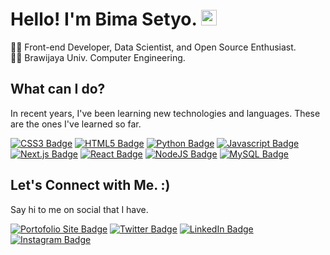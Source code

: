 # Hello! I'm Bima Setyo.  <img src="https://raw.githubusercontent.com/Tarikul-Islam-Anik/Animated-Fluent-Emojis/master/Emojis/Animals/Cat%20Face.png" alt="Cat Face" width="25" height="25" />
👨‍💻 Front-end Developer, Data Scientist, and Open Source Enthusiast.<br>
👨‍🎓 Brawijaya Univ. Computer Engineering.

## **What can I do?**
In recent years, I've been learning new technologies and languages. These are the ones I've learned so far.

  [![CSS3 Badge](https://img.shields.io/badge/CSS3-1572B6?style=flat-square&logo=css3&logoColor=white)](https://css3.com)
  [![HTML5 Badge](https://img.shields.io/badge/HTML5-E34F26?style=flat-square&logo=html5&logoColor=white)](https://html.com/)
  [![Python Badge](https://img.shields.io/badge/Python-FFD43B?style=flat-square&logo=python&logoColor=blue)](https://www.python.org/)
  [![Javascript Badge](https://img.shields.io/badge/JavaScript-323330?style=flat-square&logo=javascript&logoColor=F7DF1E)]()
  [![Next.js Badge](https://img.shields.io/badge/Next.js-000000?style=flat-square&logo=next.js&logoColor=white)](https://nextjs.org/)
  [![React Badge](https://img.shields.io/badge/React-20232A?style=flat-square&logo=react&logoColor=61DAFB)](https://reactjs.org/)
  [![NodeJS Badge](https://img.shields.io/badge/Node.js-339933?style=flat-square&logo=nodedotjs&logoColor=white)](https://nodejs.org/)
  [![MySQL Badge](https://img.shields.io/badge/MySQL-005C84?style=flat-square&logo=mysql&logoColor=white)](https://www.mysql.com/)

## **Let's Connect with Me. :)**
Say hi to me on social that I have.

  [![Portofolio Site Badge](https://img.shields.io/badge/Website-000000?style=flat-square&logo=About.me&logoColor=white)](https://bzizmza.github.io/)
  [![Twitter Badge](https://img.shields.io/badge/Twitter-1DA1F2?style=flat-square&logo=twitter&logoColor=white)](https://www.twitter.com/bzizmza)
  [![LinkedIn Badge](https://img.shields.io/badge/LinkedIn-0077B5?style=flat-square&logo=linkedin&logoColor=white)](https://www.linkedin.com/in/abimanyusrisetyo/)
  [![Instagram Badge](https://img.shields.io/badge/Instagram-E4405F?style=flat-square&logo=instagram&logoColor=white)](https://www.instagram.com/bzizmza)
